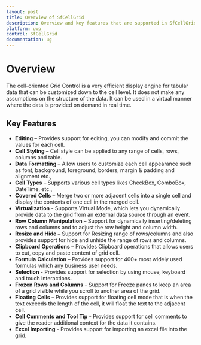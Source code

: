```yaml
---
layout: post
title: Overview of SfCellGrid 
description: Overview and key features that are supported in SfCellGrid
platform: uwp
control: SfCellGrid
documentation: ug
---
```


# Overview

The cell-oriented Grid Control is a very efficient display engine for tabular data that can be customized down to the cell level. It does not make any assumptions on the structure of the data. It can be used in a virtual manner where the data is provided on demand in real time. 

## Key Features

* **Editing** – Provides support for editing, you can modify and commit the values for each cell.
* **Cell** **Styling** – Cell style can be applied to any range of cells, rows, columns and table.
* **Data** **Formatting** – Allow users to customize each cell appearance such as font, background, foreground, borders, margin & padding and alignment etc.,
* **Cell** **Types** – Supports various cell types likes CheckBox, ComboBox, DateTime, etc.,
* **Covered** **Cells** –  Merge two or more adjacent cells into a single cell and display the contents of one cell in the merged cell.
* **Virtualization** - Supports Virtual Mode, which lets you dynamically provide data to the grid from an external data source through an event.
* **Row** **Column** **Manipulation** – Support for dynamically inserting/deleting rows and columns and to adjust the row height and column width.
* **Resize** **and** **Hide** **–** Support for Resizing range of rows/columns and also provides support for hide and unhide the range of rows and columns.
* **Clipboard** **Operations** – Provides Clipboard operations that allows users to cut, copy and paste content of grid cell.
* **Formula** **Calculation** – Provides support for 400+ most widely used formulas which any business user needs.
* **Selection** - Provides support for selection by using mouse, keyboard and touch interactions. 
* **Frozen** **Rows** **and** **Columns** - Support for Freeze panes to keep an area of a grid visible while you scroll to another area of the grid.
* **Floating** **Cells** – Provides support for floating cell mode that is when the text exceeds the length of the cell, it will float the text to the adjacent cell. 
* **Cell** **Comments** **and** **Tool** **Tip** **-** Provides support for cell comments to give the reader additional context for the data it contains.
* **Excel** **Importing** - Provides support for importing an excel file into the grid.
